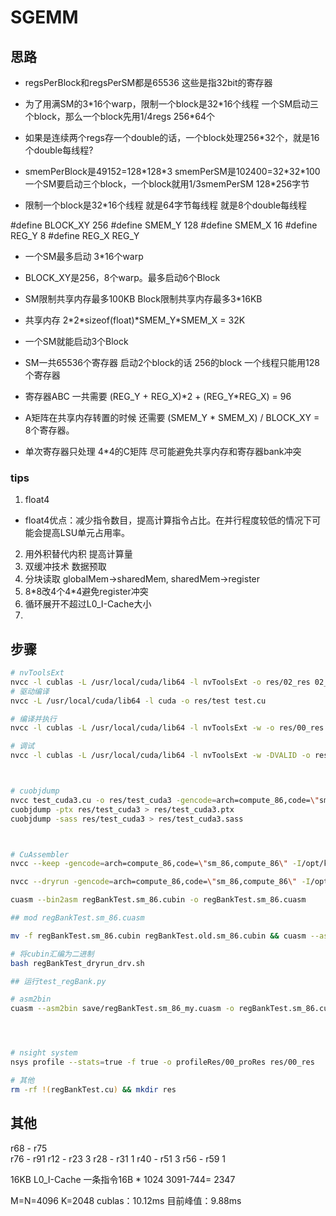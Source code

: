 # SGEMM

## 思路
- regsPerBlock和regsPerSM都是65536 这些是指32bit的寄存器
- 为了用满SM的3\*16个warp，限制一个block是32\*16个线程 一个SM启动三个block，那么一个block先用1/4regs 256*64个
- 如果是连续两个regs存一个double的话，一个block处理256\*32个，就是16个double每线程?

- smemPerBlock是49152=128\*128\*3 smemPerSM是102400=32\*32\*100 一个SM要启动三个block，一个block就用1/3smemPerSM 128*256字节
- 限制一个block是32*16个线程 就是64字节每线程 就是8个double每线程



#define BLOCK_XY 256
#define SMEM_Y 128
#define SMEM_X 16
#define REG_Y 8
#define REG_X REG_Y

- 一个SM最多启动 3*16个warp
- BLOCK_XY是256，8个warp。最多启动6个Block

- SM限制共享内存最多100KB Block限制共享内存最多3*16KB
- 共享内存 2\*2\*sizeof(float)\*SMEM_Y\*SMEM_X = 32K
- 一个SM就能启动3个Block

- SM一共65536个寄存器 启动2个block的话 256的block 一个线程只能用128个寄存器
- 寄存器ABC 一共需要 (REG_Y + REG_X)\*2 + (REG_Y\*REG_X) = 96
- A矩阵在共享内存转置的时候 还需要 (SMEM_Y * SMEM_X) / BLOCK_XY = 8个寄存器。
- 单次寄存器只处理 4\*4的C矩阵  尽可能避免共享内存和寄存器bank冲突


### tips
1. float4
  - float4优点：减少指令数目，提高计算指令占比。在并行程度较低的情况下可能会提高LSU单元占用率。
2. 用外积替代内积 提高计算量
3. 双缓冲技术 数据预取
4. 分块读取 globalMem->sharedMem, sharedMem->register
5. 8\*8改4个4\*4避免register冲突
6. 循环展开不超过L0_I-Cache大小
7. 


## 步骤
~~~bash
# nvToolsExt
nvcc -l cublas -L /usr/local/cuda/lib64 -l nvToolsExt -o res/02_res 02_Transpose.cu
# 驱动编译
nvcc -L /usr/local/cuda/lib64 -l cuda -o res/test test.cu

# 编译并执行
nvcc -l cublas -L /usr/local/cuda/lib64 -l nvToolsExt -w -o res/00_res 00_cuTest.cu && res/00_res

# 调试
nvcc -l cublas -L /usr/local/cuda/lib64 -l nvToolsExt -w -DVALID -o res/04_res 04_MySimpleDGEMM_v9Tov11.cu && res/04_res



# cuobjdump
nvcc test_cuda3.cu -o res/test_cuda3 -gencode=arch=compute_86,code=\"sm_86,compute_86\"  -gencode=arch=compute_52,code=\"sm_52,compute_52\" -gencode=arch=compute_75,code=\"sm_75,compute_75\"
cuobjdump -ptx res/test_cuda3 > res/test_cuda3.ptx
cuobjdump -sass res/test_cuda3 > res/test_cuda3.sass



# CuAssembler
nvcc --keep -gencode=arch=compute_86,code=\"sm_86,compute_86\" -I/opt/kaiProjects/GEMM_kai/Utils -L /usr/local/cuda/lib64 -l cuda -o res/regBankTest regBankTest.cu 

nvcc --dryrun -gencode=arch=compute_86,code=\"sm_86,compute_86\" -I/opt/kaiProjects/GEMM_kai/Utils -L /usr/local/cuda/lib64 -l cuda -o res/regBankTest regBankTest.cu 2>&1 | tee regBankTest_dryrun.sh

cuasm --bin2asm regBankTest.sm_86.cubin -o regBankTest.sm_86.cuasm

## mod regBankTest.sm_86.cuasm

mv -f regBankTest.sm_86.cubin regBankTest.old.sm_86.cubin && cuasm --asm2bin regBankTest.sm_86.cuasm -o regBankTest.sm_86.cubin

# 将cubin汇编为二进制
bash regBankTest_dryrun_drv.sh

## 运行test_regBank.py

# asm2bin 
cuasm --asm2bin save/regBankTest.sm_86_my.cuasm -o regBankTest.sm_86.cubin




# nsight system
nsys profile --stats=true -f true -o profileRes/00_proRes res/00_res

# 其他
rm -rf !(regBankTest.cu) && mkdir res
~~~


## 其他
r68 - r75   
r76 - r91
r12 - r23   3
r28 - r31   1
r40 - r51   3
r56 - r59   1


16KB L0_I-Cache  一条指令16B \* 1024 
3091-744= 2347

M=N=4096 K=2048
cublas：10.12ms
目前峰值：9.88ms